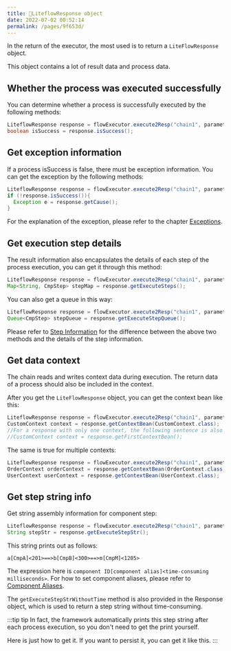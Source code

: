 ```yaml
---
title: 🎈LiteflowResponse object
date: 2022-07-02 00:52:14
permalink: /pages/9f653d/
---
```


In the return of the executor, the most used is to return a `LiteFlowResponse` object.



This object contains a lot of result data and process data.



## Whether the process was executed successfully

You can determine whether a process is successfully executed by the following methods:

```java
LiteflowResponse response = flowExecutor.execute2Resp("chain1", parameters, CustomContext.class);
boolean isSuccess = response.isSuccess();
```



## Get exception information

If a process isSuccess is false, there must be exception information. You can get the exception by the following methods:

```java
LiteflowResponse response = flowExecutor.execute2Resp("chain1", parameters, CustomContext.class);
if (!response.isSuccess()){
  Exception e = response.getCause();
}
```

For the explanation of the exception, please refer to the chapter [Exceptions](/pages/dc9bfe/).

## Get execution step details

The result information also encapsulates the details of each step of the process execution, you can get it through this method:

```java
LiteflowResponse response = flowExecutor.execute2Resp("chain1", parameter, CustomContext.class);
Map<String, CmpStep> stepMap = response.getExecuteSteps();
```

You can also get a queue in this way:

```java
LiteflowResponse response = flowExecutor.execute2Resp("chain1", parameter, CustomContext.class);
Queue<CmpStep> stepQueue = response.getExecuteStepQueue();
```

Please refer to [Step Information](/pages/e5ed0d/) for the difference between the above two methods and the details of the step information.



## Get data context

The chain reads and writes context data during execution. The return data of a process should also be included in the context.

After you get the `LiteFlowResponse` object, you can get the context bean like this:

```java
LiteflowResponse response = flowExecutor.execute2Resp("chain1", parameter, CustomContext.class);
CustomContext context = response.getContextBean(CustomContext.class);
//For a response with only one context, the following sentence is also equivalent
//CustomContext context = response.getFirstContextBean();
```

The same is true for multiple contexts:

```java
LiteflowResponse response = flowExecutor.execute2Resp("chain1", parameter, OrderContext.class, UserContext.class);
OrderContext orderContext = response.getContextBean(OrderContext.class);
UserContext userContext = response.getContextBean(UserContext.class);
```

## Get step string info

Get string assembly information for component step:

```java
LiteflowResponse response = flowExecutor.execute2Resp("chain1", parameter, CustomContext.class);
String stepStr = response.getExecuteStepStr();
```

This string prints out as follows:

```
a[CmpA]<201>==>b[CmpB]<300>==>m[CmpM]<1205>
```

The expression here is `component ID[component alias]<time-consuming milliseconds>`. For how to set component aliases, please refer to [Component Aliases](/pages/92ef89/).

The `getExecuteStepStrWithoutTime` method is also provided in the Response object, which is used to return a step string without time-consuming.

:::tip tip
In fact, the framework automatically prints this step string after each process execution, so you don't need to get the print yourself.

Here is just how to get it. If you want to persist it, you can get it like this.
:::